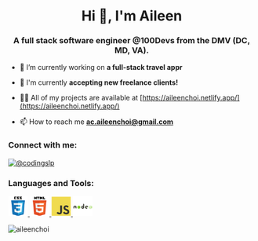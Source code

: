 
<h1 align="center">Hi 👋, I'm Aileen</h1>
<h3 align="center">A full stack software engineer @100Devs from the DMV (DC, MD, VA).</h3>

- 🔭 I’m currently working on **a full-stack travel appr**

- 💼 I'm currently **accepting new freelance clients!**

- 👨‍💻 All of my projects are available at [https://aileenchoi.netlify.app/](https://aileenchoi.netlify.app/)

- 📫 How to reach me **ac.aileenchoi@gmail.com**

<h3 align="left">Connect with me:</h3>
<p align="left">
<a href="https://twitter.com/@codingslp" target="blank"><img align="center" src="https://raw.githubusercontent.com/rahuldkjain/github-profile-readme-generator/master/src/images/icons/Social/twitter.svg" alt="@codingslp" height="30" width="40" /></a>
</p>

<h3 align="left">Languages and Tools:</h3>
<p align="left"> <a href="https://www.w3schools.com/css/" target="_blank" rel="noreferrer"> <img src="https://raw.githubusercontent.com/devicons/devicon/master/icons/css3/css3-original-wordmark.svg" alt="css3" width="40" height="40"/> </a> <a href="https://www.w3.org/html/" target="_blank" rel="noreferrer"> <img src="https://raw.githubusercontent.com/devicons/devicon/master/icons/html5/html5-original-wordmark.svg" alt="html5" width="40" height="40"/> </a> <a href="https://developer.mozilla.org/en-US/docs/Web/JavaScript" target="_blank" rel="noreferrer"> <img src="https://raw.githubusercontent.com/devicons/devicon/master/icons/javascript/javascript-original.svg" alt="javascript" width="40" height="40"/> </a> <a href="https://nodejs.org" target="_blank" rel="noreferrer"> <img src="https://raw.githubusercontent.com/devicons/devicon/master/icons/nodejs/nodejs-original-wordmark.svg" alt="nodejs" width="40" height="40"/> </a> </p>

<p><img align="center" src="https://github-readme-streak-stats.herokuapp.com/?user=aileenchoi&" alt="aileenchoi" /></p>
